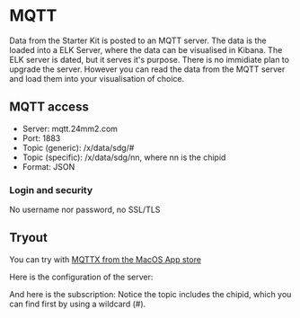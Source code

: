 # MQTT

Data from the Starter Kit is posted to an MQTT server. The data is the loaded into a ELK Server, where the data can be visualised in Kibana.
The ELK server is dated, but it serves it's purpose. There is no immidiate plan to upgrade the server.
However you can read the data from the MQTT server and load them into your visualisation of choice.

## MQTT access
- Server: mqtt.24mm2.com
- Port: 1883
- Topic (generic): /x/data/sdg/#
- Topic (specific): /x/data/sdg/nn, where nn is the chipid
- Format: JSON

### Login and security
No username nor password, no SSL/TLS

## Tryout
You can try with [MQTTX from the MacOS App store](https://apps.apple.com/za/app/mqttx/id1514074565)

Here is the configuration of the server:


And here is the subscription:
Notice the topic includes the chipid, which you can find first by using a wildcard (#).


